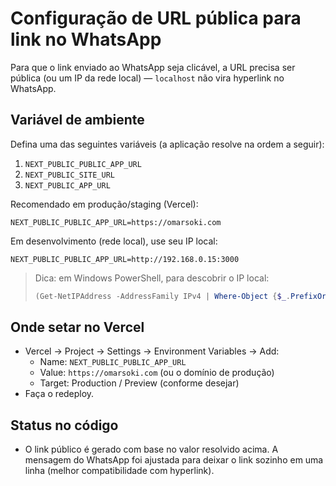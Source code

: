 # Configuração de URL pública para link no WhatsApp

Para que o link enviado ao WhatsApp seja clicável, a URL precisa ser pública (ou um IP da rede local) — `localhost` não vira hyperlink no WhatsApp.

## Variável de ambiente
Defina uma das seguintes variáveis (a aplicação resolve na ordem a seguir):

1. `NEXT_PUBLIC_PUBLIC_APP_URL`
2. `NEXT_PUBLIC_SITE_URL`
3. `NEXT_PUBLIC_APP_URL`

Recomendado em produção/staging (Vercel):

```env
NEXT_PUBLIC_PUBLIC_APP_URL=https://omarsoki.com
```

Em desenvolvimento (rede local), use seu IP local:

```env
NEXT_PUBLIC_PUBLIC_APP_URL=http://192.168.0.15:3000
```

> Dica: em Windows PowerShell, para descobrir o IP local:
>
> ```powershell
> (Get-NetIPAddress -AddressFamily IPv4 | Where-Object {$_.PrefixOrigin -eq 'Dhcp' -or $_.PrefixOrigin -eq 'Manual'}).IPAddress
> ```

## Onde setar no Vercel
- Vercel → Project → Settings → Environment Variables → Add:
  - Name: `NEXT_PUBLIC_PUBLIC_APP_URL`
  - Value: `https://omarsoki.com` (ou o domínio de produção)
  - Target: Production / Preview (conforme desejar)
- Faça o redeploy.

## Status no código
- O link público é gerado com base no valor resolvido acima. A mensagem do WhatsApp foi ajustada para deixar o link sozinho em uma linha (melhor compatibilidade com hyperlink).
